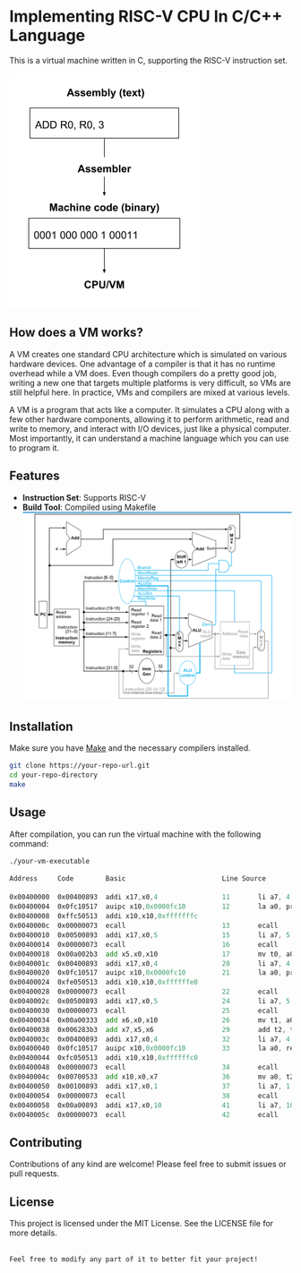 # Implementing RISC-V CPU In C/C++ Language

This is a virtual machine written in C, supporting the RISC-V instruction set.

![img.png](image/Asm.png)

## How does a VM works?
A VM creates one standard CPU architecture which is simulated on various hardware devices. One advantage of a compiler is that it has no runtime overhead while a VM does. Even though compilers do a pretty good job, writing a new one that targets multiple platforms is very difficult, so VMs are still helpful here. 
In practice, VMs and compilers are mixed at various levels.

A VM is a program that acts like a computer. It simulates a CPU along with a few other hardware components, allowing it to perform arithmetic, read and write to memory, and interact with I/O devices, just like a physical computer. Most importantly, it can understand a machine language which you can use to program it.

## Features

- **Instruction Set**: Supports RISC-V
- **Build Tool**: Compiled using Makefile
![img.png](image/RISCV.png)

## Installation

Make sure you have [Make](https://www.gnu.org/software/make/) and the necessary compilers installed.

```bash
git clone https://your-repo-url.git
cd your-repo-directory
make

````
## Usage

After compilation, you can run the virtual machine with the following command:

```bash
./your-vm-executable
```

```asm
Address     Code        Basic                        Line Source

0x00400000  0x00400893  addi x17,x0,4                11       li a7, 4                # syscall for print_string
0x00400004  0x0fc10517  auipc x10,0x0000fc10         12       la a0, prompt1         # load address of prompt1
0x00400008  0xffc50513  addi x10,x10,0xfffffffc           
0x0040000c  0x00000073  ecall                        13       ecall
0x00400010  0x00500893  addi x17,x0,5                15       li a7, 5                # syscall for read_int
0x00400014  0x00000073  ecall                        16       ecall
0x00400018  0x00a002b3  add x5,x0,x10                17       mv t0, a0               # store first number in t0
0x0040001c  0x00400893  addi x17,x0,4                20       li a7, 4                # syscall for print_string
0x00400020  0x0fc10517  auipc x10,0x0000fc10         21       la a0, prompt2         # load address of prompt2
0x00400024  0xfe050513  addi x10,x10,0xffffffe0           
0x00400028  0x00000073  ecall                        22       ecall
0x0040002c  0x00500893  addi x17,x0,5                24       li a7, 5                # syscall for read_int
0x00400030  0x00000073  ecall                        25       ecall
0x00400034  0x00a00333  add x6,x0,x10                26       mv t1, a0               # store second number in t1
0x00400038  0x006283b3  add x7,x5,x6                 29       add t2, t0, t1          # t2 = t0 + t1
0x0040003c  0x00400893  addi x17,x0,4                32       li a7, 4                # syscall for print_string
0x00400040  0x0fc10517  auipc x10,0x0000fc10         33       la a0, result           # load address of result
0x00400044  0xfc050513  addi x10,x10,0xffffffc0           
0x00400048  0x00000073  ecall                        34       ecall
0x0040004c  0x00700533  add x10,x0,x7                36       mv a0, t2               # move the sum to a0 for printing
0x00400050  0x00100893  addi x17,x0,1                37       li a7, 1                # syscall for print_int
0x00400054  0x00000073  ecall                        38       ecall
0x00400058  0x00a00893  addi x17,x0,10               41       li a7, 10               # syscall for exit
0x0040005c  0x00000073  ecall                        42       ecall
```

## Contributing

Contributions of any kind are welcome! Please feel free to submit issues or pull requests.

## License

This project is licensed under the MIT License. See the LICENSE file for more details.
```

Feel free to modify any part of it to better fit your project!
